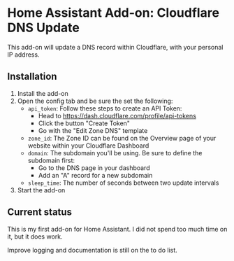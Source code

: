 # Home Assistant Add-on: Cloudflare DNS Update

This add-on will update a DNS record within Cloudflare, with your personal IP address.


## Installation

1. Install the add-on
1. Open the config tab and be sure the set the following:
    - `api_token`: Follow these steps to create an API Token:
        - Head to https://dash.cloudflare.com/profile/api-tokens
        - Click the button "Create Token"
        - Go with the "Edit Zone DNS" template
    - `zone_id`: The Zone ID can be found on the Overview page of your website within your Cloudflare Dashboard
    - `domain`: The subdomain you'll be using. Be sure to define the subdomain first:
        - Go to the DNS page in your dashboard
        - Add an "A" record for a new subdomain
    - `sleep_time`: The number of seconds between two update intervals
1. Start the add-on


## Current status

This is my first add-on for Home Assistant.
I did not spend too much time on it, but it does work.

Improve logging and documentation is still on the to do list. 
